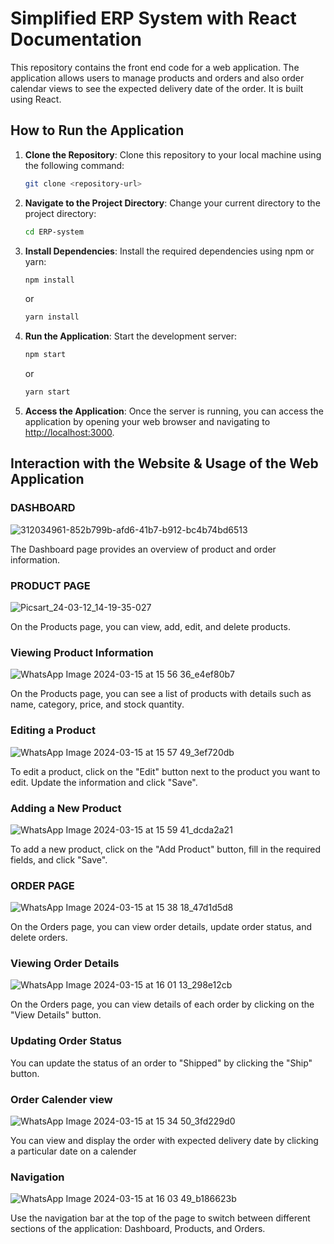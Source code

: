 # Simplified ERP System with React Documentation

This repository contains the front end code for a web application. The application allows users to manage products and orders and also order calendar views to see the expected delivery date of the order. It is built using React.

## How to Run the Application

1. **Clone the Repository**: Clone this repository to your local machine using the following command:

   ```bash
   git clone <repository-url>
   ```

2. **Navigate to the Project Directory**: Change your current directory to the project directory:

   ```bash
   cd ERP-system
   ```

3. **Install Dependencies**: Install the required dependencies using npm or yarn:

   ```bash
   npm install
   ```

   or

   ```bash
   yarn install
   ```

4. **Run the Application**: Start the development server:

   ```bash
   npm start
   ```

   or

   ```bash
   yarn start
   ```

5. **Access the Application**: Once the server is running, you can access the application by opening your web browser and navigating to [http://localhost:3000](http://localhost:3000).

## Interaction with the Website & Usage of the Web Application

### DASHBOARD

![312034961-852b799b-afd6-41b7-b912-bc4b74bd6513](https://github.com/bembadiswathi-5c6/ERP-System/assets/130271827/324be520-78de-4f94-8f49-c20b070a349b)


The Dashboard page provides an overview of product and order information.


### PRODUCT PAGE

![Picsart_24-03-12_14-19-35-027](https://github.com/ahamedirfanai/ERP-SYSTEM-WITH-REACT-ENTNT-ASSIGNMENT-/assets/122984518/07df8b7b-6a33-40f5-a90b-f8120f0f9ac9)


On the Products page, you can view, add, edit, and delete products.

### Viewing Product Information


![WhatsApp Image 2024-03-15 at 15 56 36_e4ef80b7](https://github.com/bembadiswathi-5c6/ERP-System/assets/130271827/2a029d2d-5536-4a5d-b24b-9470a4041dc0)

On the Products page, you can see a list of products with details such as name, category, price, and stock quantity.

### Editing a Product

![WhatsApp Image 2024-03-15 at 15 57 49_3ef720db](https://github.com/bembadiswathi-5c6/ERP-System/assets/130271827/9508c910-bfc1-4638-a36f-fea79bcc86f4)

To edit a product, click on the "Edit" button next to the product you want to edit. Update the information and click "Save".

### Adding a New Product

![WhatsApp Image 2024-03-15 at 15 59 41_dcda2a21](https://github.com/bembadiswathi-5c6/ERP-System/assets/130271827/7f9bd695-7d95-4828-a8f0-48cda629e403)

To add a new product, click on the "Add Product" button, fill in the required fields, and click "Save".

### ORDER PAGE

![WhatsApp Image 2024-03-15 at 15 38 18_47d1d5d8](https://github.com/bembadiswathi-5c6/ERP-System/assets/130271827/721b2119-6853-4f78-b49c-8e576c89c9d7)

On the Orders page, you can view order details, update order status, and delete orders.

### Viewing Order Details

![WhatsApp Image 2024-03-15 at 16 01 13_298e12cb](https://github.com/bembadiswathi-5c6/ERP-System/assets/130271827/a2f3accb-d67a-406b-97c5-ca914919ef6d)

On the Orders page, you can view details of each order by clicking on the "View Details" button.

### Updating Order Status

You can update the status of an order to "Shipped" by clicking the "Ship" button.

### Order Calender view

![WhatsApp Image 2024-03-15 at 15 34 50_3fd229d0](https://github.com/bembadiswathi-5c6/ERP-System/assets/130271827/66449dcf-d7b6-4939-ae1e-93d59239de2f)

You can view and display the order with expected delivery date by clicking  a particular date on a calender


### Navigation

![WhatsApp Image 2024-03-15 at 16 03 49_b186623b](https://github.com/bembadiswathi-5c6/ERP-System/assets/130271827/c61d6d1b-6c4d-4623-8a39-82b91553ec73)

Use the navigation bar at the top of the page to switch between different sections of the application: Dashboard, Products, and Orders.
